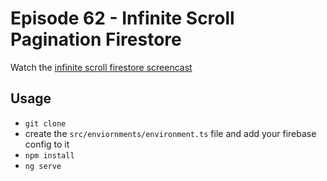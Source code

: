 # Episode 62 - Infinite Scroll Pagination Firestore

Watch the [infinite scroll firestore screencast](https://angularfirebase.com/lessons/infinite-scroll-firestore-angular/)

## Usage

- `git clone`
- create the `src/enviornments/environment.ts` file and add your firebase config to it
- `npm install`
- `ng serve`
